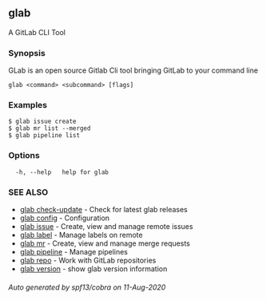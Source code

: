 ## glab

A GitLab CLI Tool

### Synopsis

GLab is an open source Gitlab Cli tool bringing GitLab to your command line

```
glab <command> <subcommand> [flags]
```

### Examples

```
$ glab issue create
$ glab mr list --merged
$ glab pipeline list

```

### Options

```
  -h, --help   help for glab
```

### SEE ALSO

* [glab check-update](glab_check-update.md)	 - Check for latest glab releases
* [glab config](glab_config.md)	 - Configuration
* [glab issue](glab_issue.md)	 - Create, view and manage remote issues
* [glab label](glab_label.md)	 - Manage labels on remote
* [glab mr](glab_mr.md)	 - Create, view and manage merge requests
* [glab pipeline](glab_pipeline.md)	 - Manage pipelines
* [glab repo](glab_repo.md)	 - Work with GitLab repositories
* [glab version](glab_version.md)	 - show glab version information

###### Auto generated by spf13/cobra on 11-Aug-2020
